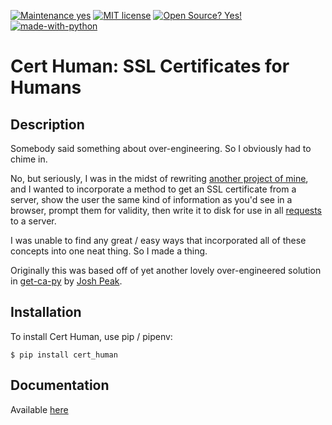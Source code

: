 [![Maintenance yes](https://img.shields.io/badge/Maintained%3F-yes-green.svg)](https://github.com/lifehackjim/cert_human/graphs/commit-activity) [![MIT license](https://img.shields.io/badge/License-MIT-blue.svg)](https://lbesson.mit-license.org/) [![Open Source? Yes!](https://badgen.net/badge/Open%20Source%20%3F/Yes%21/blue?icon=github)](https://github.com/lifehackjim/cert_human) [![made-with-python](https://img.shields.io/badge/Made%20with-Python-1f425f.svg)](https://www.python.org/)

Cert Human: SSL Certificates for Humans
=======================================

Description
-----------

Somebody said something about over-engineering. So I obviously had to chime in.

No, but seriously, I was in the midst of rewriting [another project of mine](https://github.com/tanium/pytan), and I wanted to incorporate a method to get an SSL certificate from a server, show the user the same kind of information as you'd see in a browser, prompt them for validity, then write it to disk for use in all [requests](http://docs.python-requests.org/en/master/) to a server.

I was unable to find any great / easy ways that incorporated all of these concepts into one neat thing. So I made a thing.

Originally this was based off of yet another lovely over-engineered solution in [get-ca-py](https://github.com/neozenith/get-ca-py) by [Josh Peak](https://github.com/neozenith).


Installation
------------

To install Cert Human, use pip / pipenv:

``` {.sourceCode .bash}
$ pip install cert_human
```


Documentation
-------------

Available [here](https://cert-human.readthedocs.io/en/latest/)

